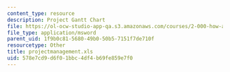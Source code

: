 ```yaml
---
content_type: resource
description: Project Gantt Chart
file: https://ol-ocw-studio-app-qa.s3.amazonaws.com/courses/2-000-how-and-why-machines-work-spring-2002/578e7cd9d6f01bbc4df4b69fe859e7f0_projectmanagement.xls
file_type: application/msword
parent_uid: 1f9b0c81-5680-49b0-50b5-7151f7de710f
resourcetype: Other
title: projectmanagement.xls
uid: 578e7cd9-d6f0-1bbc-4df4-b69fe859e7f0
---
```

